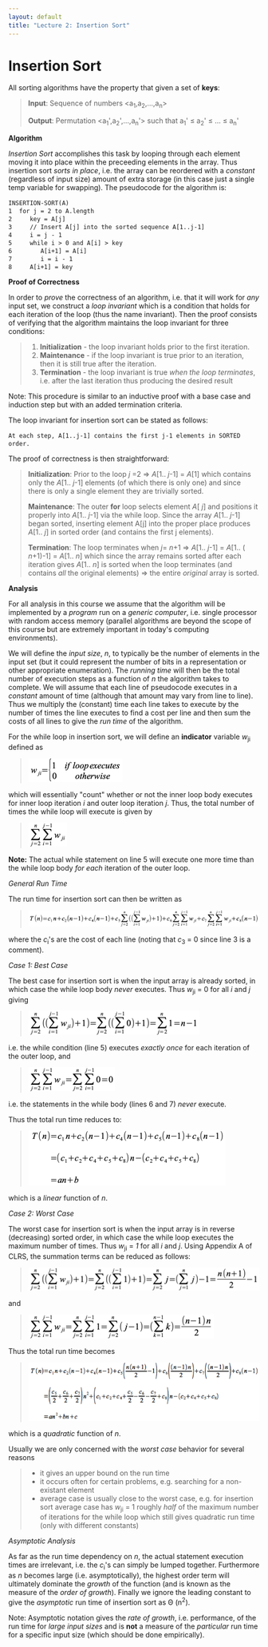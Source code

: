 ```yaml
---
layout: default
title: "Lecture 2: Insertion Sort"
---
```


Insertion Sort
==============

All sorting algorithms have the property that given a set of **keys**:

> **Input**: Sequence of numbers \<a<sub>1</sub>,a<sub>2</sub>,...,a<sub>n</sub>\>
>
> **Output**: Permutation \<a<sub>1</sub>',a<sub>2</sub>',...,a<sub>n</sub>'\> such that a<sub>1</sub>' ≤ a<sub>2</sub>' ≤ ... ≤ a<sub>n</sub>'

**Algorithm**

*Insertion Sort* accomplishes this task by looping through each element moving it into place within the preceeding elements in the array. Thus insertion sort *sorts in place*, i.e. the array can be reordered with a *constant* (regardless of input size) amount of extra storage (in this case just a single temp variable for swapping). The pseudocode for the algorithm is:

    INSERTION-SORT(A)
    1  for j = 2 to A.length
    2     key = A[j]
    3     // Insert A[j] into the sorted sequence A[1..j-1]
    4     i = j - 1
    5     while i > 0 and A[i] > key
    6        A[i+1] = A[i]
    7        i = i - 1
    8     A[i+1] = key

**Proof of Correctness**

In order to *prove* the correctness of an algorithm, i.e. that it will work for *any* input set, we construct a *loop invariant* which is a condition that holds for each iteration of the loop (thus the name invariant). Then the proof consists of verifying that the algorithm maintains the loop invariant for three conditions:

> 1.  **Initialization** - the loop invariant holds prior to the first iteration.
> 2.  **Maintenance** - if the loop invariant is true prior to an iteration, then it is still true after the iteration.
> 3.  **Termination** - the loop invariant is true *when the loop terminates*, i.e. after the last iteration thus producing the desired result

Note: This procedure is similar to an inductive proof with a base case and induction step but with an added termination criteria.

The loop invariant for insertion sort can be stated as follows:

    At each step, A[1..j-1] contains the first j-1 elements in SORTED order.

The proof of correctness is then straightforward:

> **Initialization**: Prior to the loop *j* =2 ⇒ *A*[1.. *j*-1] = *A*[1] which contains only the *A*[1.. *j*-1] elements (of which there is only one) and since there is only a single element they are trivially sorted.
>
> **Maintenance**: The outer **for** loop selects element *A*[ *j*] and positions it properly into *A*[1.. *j*-1] via the while loop. Since the array *A*[1.. *j*-1] began sorted, inserting element A[j] into the proper place produces *A*[1.. *j*] in sorted order (and contains the first j elements).
>
> **Termination**: The loop terminates when *j*= *n*+1 ⇒ *A*[1.. *j*-1] = *A*[1.. ( *n*+1)-1] = *A*[1.. *n*] which since the array remains sorted after each iteration gives *A*[1.. *n*] is sorted when the loop terminates (and contains *all* the original elements) ⇒ the entire *original* array is sorted.

**Analysis**

For all analysis in this course we assume that the algorithm will be implemented by a *program* run on a *generic computer*, i.e. single processor with random access memory (parallel algorithms are beyond the scope of this course but are extremely important in today's computing environments).

We will define the *input size*, *n*, to typically be the number of elements in the input set (but it could represent the number of bits in a representation or other appropriate enumeration). The *running time* will then be the total number of execution steps as a function of *n* the algorithm takes to complete. We will assume that each line of pseudocode executes in a *constant* amount of time (although that amount may vary from line to line). Thus we multiply the (constant) time each line takes to execute by the number of times the line executes to find a cost per line and then sum the costs of all lines to give the *run time* of the algorithm.

For the while loop in insertion sort, we will define an **indicator** variable *w*<sub>ji</sub> defined as

> ![image](images/lecture02/whileindicator.png)

which will essentially "count" whether or not the inner loop body executes for inner loop iteration *i* and outer loop iteration *j*. Thus, the total number of times the while loop will execute is given by 

> ![image](images/lecture02/whilesum.png)

**Note:** The actual while statement on line 5 will execute one more time than the while loop body *for each* iteration of the outer loop.

*General Run Time*

The run time for insertion sort can then be written as

> ![image](images/lecture02/insertgeneral.png)

where the *c*<sub>i</sub>'s are the cost of each line (noting that *c*<sub>3</sub> = 0 since line 3 is a comment).

*Case 1: Best Case*

The best case for insertion sort is when the input array is already sorted, in which case the while loop body *never* executes. Thus *w*<sub>ji</sub> = 0 for all *i* and *j* giving

> ![image](images/lecture02/bestsum1.png)

i.e. the while condition (line 5) executes *exactly once* for each iteration of the outer loop, and

> ![image](images/lecture02/bestsum2.png)

i.e. the statements in the while body (lines 6 and 7) *never* execute.

Thus the total run time reduces to:

> ![image](images/lecture02/insertbest.png)

which is a *linear* function of *n*.

*Case 2: Worst Case*

The worst case for insertion sort is when the input array is in reverse (decreasing) sorted order, in which case the while loop executes the maximum number of times. Thus *w*<sub>ji</sub> = *1* for all *i* and *j*. Using Appendix A of CLRS, the summation terms can be reduced as follows:

> ![image](images/lecture02/worstsum1.png)

and

> ![image](images/lecture02/worstsum2.png)

Thus the total run time becomes

> ![image](images/lecture02/insertworst.png)

which is a *quadratic* function of *n*.

Usually we are only concerned with the *worst case* behavior for several reasons

> -   it gives an upper bound on the run time
> -   it occurs often for certain problems, e.g. searching for a non-existant element
> -   average case is usually close to the worst case, e.g. for insertion sort average case has *w*<sub>ji</sub> = 1 roughly *half* of the maximum number of iterations for the while loop which still gives quadratic run time (only with different constants)

*Asymptotic Analysis*

As far as the run time dependency on *n*, the actual statement execution times are irrelevant, i.e. the *c*<sub>i</sub>'s can simply be lumped together. Furthermore as *n* becomes large (i.e. asymptotically), the highest order term will ultimately dominate the *growth* of the function (and is known as the measure of the *order of growth*). Finally we ignore the leading constant to give the *asymptotic* run time of insertion sort as Θ (n<sup>2</sup>).

Note: Asymptotic notation gives the *rate of growth*, i.e. performance, of the run time for *large input sizes* and is **not** a measure of the *particular* run time for a specific input size (which should be done empirically).

